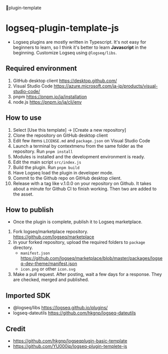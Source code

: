 🚩plugin-template

# logseq-plugin-template-js
 - Logseq plugins are mostly written in Typescript. It's not easy for beginners to learn, so I think it's better to learn **Javascript** in the beginning. Customize Logseq using `@logseq/libs`.

## Required environment
1. GitHub desktop client https://desktop.github.com/
1. Visual Studio Code https://azure.microsoft.com/ja-jp/products/visual-studio-code/
1. pnpm https://pnpm.io/ja/installation
1. node.js https://pnpm.io/ja/cli/env


## How to use
 1. Select [Use this template] → [Create a new repository]
 1. Clone the repository on GitHub desktop client
 1. Edit few items `LICENSE.md` and `package.json` on Visual Studio Code
 1. Launch a terminal by contextmenu from the same folder as the repository. Run `pnpm install`
 1. Modules is installed and the development environment is ready.
 1. Edit the main script `src/index.js`
 1. Build the plugin. Run `pnpm build`
 1. Have Logseq load the plugin in developer mode.
 1. Commit to the Github repo on GitHub desktop client.
 1. Release with a tag like v.1.0.0 on your repository on Github. It takes about a minute for Github CI to finish working. Then two are added to the asset.

## How to publish
 - Once the plugin is complete, publish it to Logseq marketplace.
 1. Fork logseq/marketplace repository. https://github.com/logseq/marketplace
 1. In your forked repository, upload the required folders to `package` directory. 
    - `manifest.json` https://github.com/logseq/marketplace/blob/master/packages/logseq-dev-theme/manifest.json
    - `icon.png` or other `icon.svg`
 1. Make a pull request. After posting, wait a few days for a response. They are checked, merged and published.

## Imported SDK
 - @logseq/libs https://logseq.github.io/plugins/
 - logseq-dateutils https://github.com/hkgnp/logseq-dateutils

## Credit
 - https://github.com/hkgnp/logseqplugin-basic-template
 - https://github.com/YU000jp/logseq-plugin-templete-js

